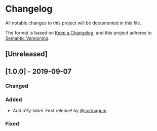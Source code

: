 # Changelog
All notable changes to this project will be documented in this file.

The format is based on [Keep a Changelog](https://keepachangelog.com/en/1.0.0/),
and this project adheres to [Semantic Versioning](https://semver.org/spec/v2.0.0.html).

## [Unreleased]

## [1.0.0] - 2019-09-07

### Changed
<!-- for dependency bumps -->


### Added
<!-- -  Add [#xxx](https://github.com/corinagum/react-a11y-label/issues/xxx). Something here, by [@corinagum](https://github.com/corinagum) -->
-  Add a11y-label. First release! by [@corinagum](https://github.com/corinagum)

### Fixed

